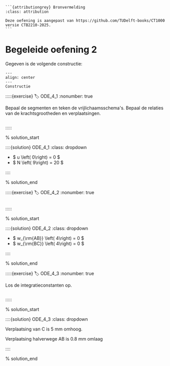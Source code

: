 ````{margin}
```{attributiongrey} Bronvermelding
:class: attribution

Deze oefening is aangepast van https://github.com/TUDelft-books/CT1000 versie CTB2210-2025.
```
```` 

# Begeleide oefening 2

Gegeven is de volgende constructie:

```{figure} ../_git/github.com_TUDelft-books_CT1000/CTB2210-2025/book/week_3/session_1/intro_data/figure3.svg
---
align: center
---
Constructie
```

:::::{exercise}
:label: ODE_4_1
:nonumber: true

Bepaal de segmenten en teken de vrijlichaamsschema's. Bepaal de relaties van de krachtsgrootheden en verplaatsingen.

```{h5p} https://tudelft.h5p.com/content/1292630712715519927/embed
```

:::::

% solution_start

::::{solution} ODE_4_1
:class: dropdown

- $ u \left( 0\right) = 0 $
- $ N \left( 9\right) = 20 $

::::

% solution_end

:::::{exercise}
:label: ODE_4_2
:nonumber: true

```{h5p} https://tudelft.h5p.com/content/1292630718615439427/embed
```

:::::

% solution_start

::::{solution} ODE_4_2
:class: dropdown

- $ w_{\rm{AB}} \left( 4\right) = 0 $
- $ w_{\rm{BC}} \left( 4\right) = 0 $

::::

% solution_end


:::::{exercise}
:label: ODE_4_3
:nonumber: true

Los de integratieconstanten op.

```{h5p} https://tudelft.h5p.com/content/1292630722272005647/embed
```

:::::

% solution_start

::::{solution} ODE_4_3
:class: dropdown

Verplaatsing van C is $5$ mm omhoog.

Verplaatsing halverwege AB is $0.8$ mm omlaag

::::

% solution_end